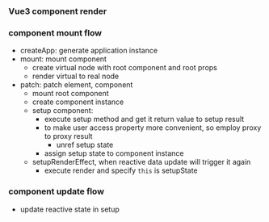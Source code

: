 ### Vue3 component render
### component mount flow
* createApp: generate application instance
* mount: mount component
  * create virtual node with root component and root props
  * render virtual to real node
* patch: patch element, component
  * mount root component
  * create component instance
  * setup component: 
    * execute setup method and get it return value to setup result
    * to make user access property more convenient, so employ proxy to proxy result
      * unref setup state
    * assign setup state to component instance
  * setupRenderEffect, when reactive data update will trigger it again
     * execute render and specify `this` is setupState
    
### component update flow
* update reactive state in setup
